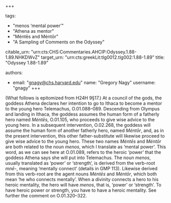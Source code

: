 +++

tags:
- "menos ‘mental power’"
- "Athena as mentor"
- "Méntēs and Méntōr"
- "A Sampling of Comments on the Odyssey"

citable_urn: "urn:cts:CHS:Commentaries.AHCIP:Odyssey.1.88-1.89.NHKDWvZ"
target_urn: "urn:cts:greekLit:tlg0012.tlg002:1.88-1.89"
title: "Odyssey 1.88-1.89"

authors:
- email: "gnagy@chs.harvard.edu"
  name: "Gregory Nagy"
  username: "gnagy"
+++

<p>(What follows is epitomized from H24H 9§17.) At a council of the gods, the goddess Athena declares her intention to go to Ithaca to become a mentor to the young hero Telemachus, O.01.088–089. Descending from Olympus and landing in Ithaca, the goddess assumes the human form of a fatherly hero named <em>Méntēs</em>, O.01.105, who proceeds to give wise advice to the young hero. In a subsequent intervention, O.02.268, the goddess will assume the human form of another fatherly hero, named <em>Méntōr</em>, and, as in the present intervention, this other father-substitute will likewise proceed to give wise advice to the young hero. These two names <em>Méntēs</em> and <em>Méntōr</em> are both related to the noun <em>menos</em>, which I translate as ‘mental power’. This word, as we can see here at O.01.089, refers to the heroic ‘power’ that the goddess Athena says she will put into Telemachus. The noun <em>menos</em>, usually translated as ‘power’ or ‘strength’, is derived from the verb-root <em>mnē-</em>, meaning ‘mentally connect’ (details in GMP 113). Likewise derived from this verb-root are the agent nouns <em>Méntēs</em> and <em>Méntōr</em>, which both mean ‘he who connects mentally’. When a divinity connects a hero to his heroic mentality, the hero will have <em>menos</em>, that is, ‘power’ or ‘strength’. To have heroic power or strength, you have to have a heroic mentality. See further the comment on O.01.320–322.  </p>